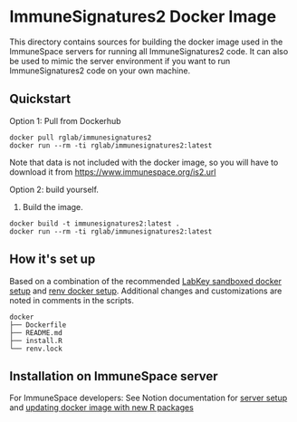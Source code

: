 # ImmuneSignatures2 Docker Image

This directory contains sources for building the docker image used in the ImmuneSpace servers for running all ImmuneSignatures2 code. It can also be used to mimic the server environment if you want to run ImmuneSignatures2 code on your own machine.

## Quickstart

Option 1: Pull from Dockerhub

```
docker pull rglab/immunesignatures2
docker run --rm -ti rglab/immunesignatures2:latest
```

Note that data is not included with the docker image, so you will have to download it from  https://www.immunespace.org/is2.url

Option 2: build yourself. 

1. Build the image. 

```
docker build -t immunesignatures2:latest .
docker run --rm -ti rglab/immunesignatures2:latest
```

## How it's set up

Based on a combination of the recommended [LabKey sandboxed docker setup](https://github.com/LabKey/docker-rstudio/tree/develop/images/labkey/rsandbox-ver) and [renv docker setup](https://rstudio.github.io/renv/articles/docker.html). Additional changes and customizations are noted in comments in the scripts. 

```
docker
├── Dockerfile
├── README.md
├── install.R
└── renv.lock
```

## Installation on ImmuneSpace server

For ImmuneSpace developers: See Notion documentation for [server setup](https://www.notion.so/rglab/ImmSig2-server-setup-446532d9490841aab1bab51ecb3c8f10) and [updating docker image with new R packages](https://www.notion.so/rglab/Updating-ImmSig-docker-image-with-new-packages-252883ef06b04f06954c4d889d943b80)


